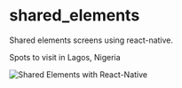 # shared_elements
Shared elements screens using react-native. 


Spots to visit in Lagos, Nigeria

<img src="shared_elements.gif" title="Shared Elements with React-Native"/>
